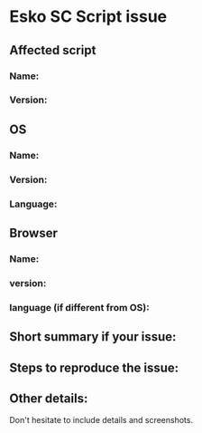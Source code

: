 # Esko SC Script issue

## Affected script
### Name:
### Version:


## OS
### Name:
### Version:
### Language:

## Browser
### Name:
### version:
### language (if different from OS):

## Short summary if your issue:
## Steps to reproduce the issue:
## Other details:

Don't hesitate to include details and screenshots.
